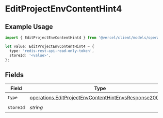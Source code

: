# EditProjectEnvContentHint4

## Example Usage

```typescript
import { EditProjectEnvContentHint4 } from '@vercel/client/models/operations';

let value: EditProjectEnvContentHint4 = {
  type: 'redis-rest-api-read-only-token',
  storeId: '<value>',
};
```

## Fields

| Field     | Type                                                                                                                               | Required           | Description |
| --------- | ---------------------------------------------------------------------------------------------------------------------------------- | ------------------ | ----------- |
| `type`    | [operations.EditProjectEnvContentHintEnvsResponse200Type](../../models/operations/editprojectenvcontenthintenvsresponse200type.md) | :heavy_check_mark: | N/A         |
| `storeId` | _string_                                                                                                                           | :heavy_check_mark: | N/A         |
